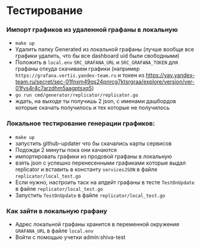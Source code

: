Тестирование
===

### Импорт графиков из удаленной графаны в локальную
- `make up`
- Удалить папку Generated из локальной графаны (лучше вообще все графики удалить, что бы все dashboard uid были свободными)
- Положить в `local.env` `SRC_GRAFANA_URL` и `SRC_GRAFANA_TOKEN` для графаны откуда скачиваем графики (например `https://grafana.vertis.yandex-team.ru` и токен из https://yav.yandex-team.ru/secret/sec-01fnxm49qs24pnrcg7ktsrgraa/explore/version/ver-01fys4r4c7arzdhm5aagptsxq5)
- `go run cmd/generator/replicator/replicator.go`
- ждать, на выходе ты получишь 2 json, с именами дашбордов которые скачать получилось и тех которые не получилось
### Локальное тестирование генерации графиков:
- `make up`
- запустить github-updater что бы скачались карты сервисов
- Подожди 2 минуты пока они качаются
- импортировать графики из продовой графаны в локальную
- взять json с успешно перенесенными графиками которые выдал replicator и вставить в константу `servicesJSON` в файле `replicator/local_test.go`
- Если нужно, настроить таск на апдейт графаны в тесте `TestOnUpdate` в файле `replicator/local_test.go`
- Запустить `TestOnUpdate` в файле `replicator/local_test.go`

### Как зайти в локальную графану
- Адрес локальной графаны хранится в переменной окружения `GRAFANA_URL` в файле `local.env`
- Войти с помощью учетки admin:shiva-test

